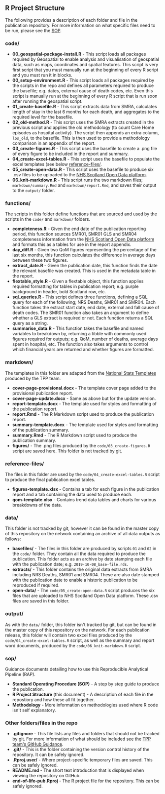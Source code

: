 ## R Project Structure

The following provides a description of each folder and file in the publication repository. For more information on what specific files need to be run, please see the [SOP](/sop/sop.md).

### code/

* **00_geospatial-package-install.R** - This script loads all packages required by Geospatial to enable analysis and visualisation of geospatial data, such as maps, coordinates and spatial features. This script is very first script that you must manually run at the beginning of every R script and you must run it in blocks.
* **00_setup-environment.R** - This script loads all packages required by the scripts in the repo and defines all parameters required to produce the basefile; e.g. dates, external cause of death codes, etc. Even this script is manually run at the beginning of every R script that is run soon after running the geospatial script.
* **01_create-basefile.R** - This script extracts data from SMRA, calculates length of stay in the last 6 months for each death, and aggregates to the required level for the basefile.
* **02_old-method.R** - This script uses the SMRA extracts created in the previous script and applies the old methodology (to count Care Home episodes as hospital activity). The script then appends an extra column, `los_old`, to the basefile. This is then used to provide a methodology comparison in an appendix of the report.
* **03_create-figures.R** - This script uses the basefile to create a .png file of every figure to be included in the report and summary.
* **04_create-excel-tables.R** - This script uses the basefile to populate the excel templates (see below [reference-files/](#reference-files). 
* **05_create-open-data.R** - This script uses the basefile to produce six .csv files to be uploaded to the [NHS Scotland Open Data platform](https://www.opendata.nhs.scot/dataset/palliative-and-end-of-life-care).
* **06_knit-markdown.R** - This script runs the two markdown files; `markdown/summary.Rmd` and `markdown/report.Rmd`, and saves their output to the `output/` folder.

### functions/
The scripts in this folder define functions that are sourced and used by the scripts in the `code/` and `markdown/` folders.

* **completeness.R** - Given the end date of the publication reporting period, this function sources SMR01, SMR01 GLS and SMR04 completeness information from the [NHS Scotland Open Data platform](https://www.opendata.nhs.scot/dataset/scottish-morbidity-record-completeness) and formats this as a tables for use in the report appendix.
* **day_diff.R** - Given two QoM figures representing the percentage of the last six months, this function calculates the difference in average days between these two figures.
* **extract_date.R** - Given the publication date, this function finds the date the relevant basefile was created. This is used in the metadata table in the report.
* **flextable_style.R** - Given a flextable object, this function applies required formatting for tables in publication report; e.g. purple background in header, bold Scotland row, etc.
* **sql_queries.R** - This script defines three functions, defining a SQL query for each of the following; NRS Deaths, SMR01 and SMR04. Each function takes the extract start date, end date, external and fall cause of death codes. The SMR01 function also takes an argument to define whether a GLS extract is required or not. Each function returns a SQL query as a string. 
* **summarise_data.R** - This function takes the basefile and named variables to breakdown by, returning a tibble with commonly used figures required for outputs; e.g. QoM, number of deaths, average days spent in hospital, etc. The function also takes arguments to control which financial years are returned and whether figures are formatted.

### markdown/
The templates in this folder are adapted from the [National Stats Templates](https://spark.publichealthscotland.org/downloads/official-statistics-publications-templates/) produced by the TPP team.

* **cover-page-provisional.docx** - The template cover page added to the provisional publication report.
* **cover-page-update.docx** - Same as above but for the update version.
* **report-template.docx** - The template used for styles and formatting of the publication report.
* **report.Rmd** - The R Markdown script used to produce the publication report.
* **summary-template.docx** - The template used for styles and formatting of the publication summary.
* **summary.Rmd** - The R Markdown script used to produce the publication summary.
* **figures/** - The .png files produced by the `code/03_create-figures.R` script are saved here. This folder is not tracked by git.

### reference-files/
The files in this folder are used by the `code/04_create-excel-tables.R` script to produce the final publication excel tables.

* **figures-template.xlsx** - Contains a tab for each figure in the publication report and a tab containing the data used to produce each.
* **qom-template.xlsx** - Contains trend data tables and charts for various breakdowns of the data.

### data/
This folder is not tracked by git, however it can be found in the master copy of this repository on the network containing an archive of all data outputs as follows:

* **basefiles/** - The files in this folder are produced by scripts `01` and `02` in the `code/` folder. They contain all the data required to produce the publication. This folder acts as an archive by date stamping each file with the publication date; e.g. `2019-10-08_base-file.rds`.
* **extracts/** - This folder contains the original data extracts from SMRA including NRS Deaths, SMR01 and SMR04. These are also date stamped with the publication date to enable a historic publication to be reproduced if required.
* **open-data/** - The `code/05_create-open-data.R` script produces the six files that are uploaded to NHS Scotland Open Data platform. These .csv files are saved in this folder.

### output/
As with the `data/` folder, this folder isn't tracked by git, but can be found in the master copy of this repository on the network. For each publication release, this folder will contain two excel files produced by the `code/04_create-excel-tables.R` script, as well as the summary and report word documents, produced by the `code/06_knit-markdown.R` script.

### sop/
Guidance documents detailing how to use this Reproducible Analytical Pipeline (RAP). 
* **Standard Operating Procedure (SOP)** - A step by step guide to produce the publication.
* **R Project Structure** (this document) - A description of each file in the repostiory and how these all fit together.
* **Methodology** - More information on methodologies used where R code isn't self explanatory.

### Other folders/files in the repo

* **.gitignore** - This file lists any files and folders that should not be tracked by git. For more information of what should be included see the [TPP team's GitHub Guidance](https://github.com/NHS-NSS-transforming-publications/GitHub-guidance).
* **.git/** - This is the folder containing the version control history of the repository. It can be safely ignored.
* **.Rproj.user/** - Where project-specific temporary files are saved. This can be safely ignored.
* **README.md** - The short text introduction that is displayed when viewing the repository on GitHub.
* **end-of-life-pub.Rproj** - The R project file for the repository. This can be safely ignored.
